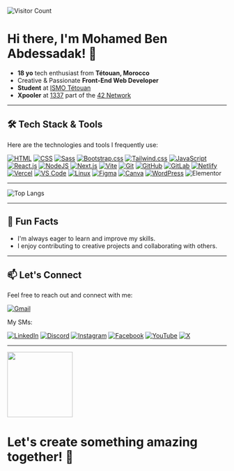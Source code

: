 ![Visitor Count](https://komarev.com/ghpvc/?username=med6ba&color=blue)
<h1>Hi there, I'm Mohamed Ben Abdessadak! 👋</h1>

- **18 yo** tech enthusiast from **Tétouan, Morocco**
- Creative & Passionate **Front-End Web Developer**
- **Student** at <a href="https://www.facebook.com/ismo.tet/">ISMO Tétouan</a>
- **Xpooler** at <a href="https://x.com/1337FIL">1337</a> part of the <a href="https://x.com/42born2code">42 Network</a>

---

## 🛠️ Tech Stack & Tools
Here are the technologies and tools I frequently use:

[![HTML](https://img.shields.io/badge/HTML-%23E34F26.svg?logo=html5&logoColor=white)](#)
[![CSS](https://img.shields.io/badge/CSS-1572B6?logo=css3&logoColor=fff)](#)
[![Sass](https://img.shields.io/badge/Sass-C69?logo=sass&logoColor=fff)](#)
[![Bootstrap.css](https://img.shields.io/badge/Bootstrap.css-7952B3?logo=bootstrap&logoColor=fff)](#)
[![Tailwind.css](https://img.shields.io/badge/Tailwind.css-%2306B6D4.svg?logo=tailwind-css&logoColor=white)](#)
[![JavaScript](https://img.shields.io/badge/JavaScript-F7DF1E?logo=javascript&logoColor=000)](#)
[![React.js](https://img.shields.io/badge/React.js-%2320232a.svg?logo=react&logoColor=%2361DAFB)](#)
[![NodeJS](https://img.shields.io/badge/Node.js-6DA55F?logo=node.js&logoColor=white)](#)
[![Next.js](https://img.shields.io/badge/Next.js-black?logo=next.js&logoColor=white)](#)
[![Vite](https://img.shields.io/badge/Vite-646CFF?logo=vite&logoColor=fff)](#)
[![Git](https://img.shields.io/badge/Git-F05032?logo=git&logoColor=fff)](#)
[![GitHub](https://img.shields.io/badge/GitHub-%23121011.svg?logo=github&logoColor=white)](https://github.com/med6ba)
[![GitLab](https://img.shields.io/badge/GitLab-FC6D26?logo=gitlab&logoColor=fff)](https://gitlab.com/med6ba)
[![Netlify](https://img.shields.io/badge/Netlify-%23000000.svg?logo=netlify&logoColor=#00C7B7)](#)
[![Vercel](https://img.shields.io/badge/Vercel-%23000000.svg?logo=vercel&logoColor=white)](#)
[![VS Code](https://custom-icon-badges.demolab.com/badge/VS%20Code-0078d7.svg?logo=vsc&logoColor=white)](#)
[![Linux](https://img.shields.io/badge/Linux-FCC624?logo=linux&logoColor=black)](#)
[![Figma](https://img.shields.io/badge/Figma-F24E1E?logo=figma&logoColor=white)](#)
[![Canva](https://img.shields.io/badge/Canva-%2300C4CC.svg?&logo=Canva&logoColor=white)](#)
[![WordPress](https://img.shields.io/badge/WordPress-%2321759B.svg?logo=wordpress&logoColor=white)](#)
![Elementor](https://img.shields.io/badge/Elementor-92003B?logo=elementor&logoColor=white)

---

![Top Langs](https://github-readme-stats.vercel.app/api/top-langs/?username=med6ba&hide_progress=true&theme=dark)

---

## 🌟 Fun Facts
- I'm always eager to learn and improve my skills.
- I enjoy contributing to creative projects and collaborating with others.

---

## 📫 Let's Connect
Feel free to reach out and connect with me:

[![Gmail](https://img.shields.io/badge/med6ba@gmail.com-D14836?logo=gmail&logoColor=white)](mailto:med6ba@gmail.com)

My SMs:

[![LinkedIn](https://custom-icon-badges.demolab.com/badge/LinkedIn-0A66C2?logo=linkedin-white&logoColor=fff)](https://linkedin.com/in/med6ba)
[![Discord](https://img.shields.io/badge/Discord-%235865F2.svg?&logo=discord&logoColor=white)](https://discord.gg/jtzbBmJDPA)
[![Instagram](https://img.shields.io/badge/Instagram-%23E4405F.svg?logo=Instagram&logoColor=white)](https://instagram.com/med6ba)
[![Facebook](https://img.shields.io/badge/Facebook-%231877F2.svg?logo=Facebook&logoColor=white)](https://facebook.com/med6ba)
[![YouTube](https://img.shields.io/badge/YouTube-%23FF0000.svg?logo=YouTube&logoColor=white)](https://www.youtube.com/@med6ba)
[![X](https://img.shields.io/badge/X-%23000000.svg?logo=X&logoColor=white)](https://x.com/med6ba)

---

<img src="https://media4.giphy.com/media/v1.Y2lkPTc5MGI3NjExazhkOXR0bDJlMWljODdxbmI5azUwN3prbHRvNjhjNmRwemM2MnQ0NiZlcD12MV9pbnRlcm5hbF9naWZfYnlfaWQmY3Q9Zw/CjmvTCZf2U3p09Cn0h/giphy.gif" width="150"/>
<h1>Let's create something amazing together! 🚀</h1>
